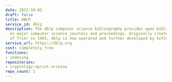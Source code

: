 ```yaml
---
date: 2022-10-03
draft: false
title: DBLP
service_id: dblp
description: The dblp computer science bibliography provides open bibliographic information
  on major computer science journals and proceedings. Originally created at the University
  of Trier in 1993, dblp is now operated and further developed by Schloss Dagstuhl.
service_url: https://dblp.org
cost: completely_free
functions:
- indexing
repositories:
- cryptology-eprint-archive
repo_count: 1
---
```



